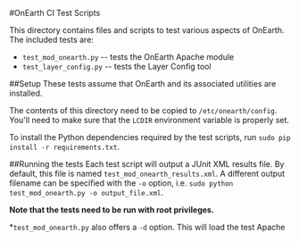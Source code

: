#OnEarth CI Test Scripts

This directory contains files and scripts to test various aspects of OnEarth. The included tests are:


* `test_mod_onearth.py` -- tests the OnEarth Apache module
* `test_layer_config.py` -- tests the Layer Config tool

##Setup
These tests assume that OnEarth and its associated utilities are installed.

The contents of this directory need to be copied to `/etc/onearth/config`. You'll need to make sure that the `LCDIR` environment variable is properly set.

To install the Python dependencies required by the test scripts, run `sudo pip install -r requirements.txt`.

##Running the tests
Each test script will output a JUnit XML results file. By default, this file is named `test_mod_onearth_results.xml`. A different output filename can be specified with the `-o` option, i.e. `sudo python test_mod_onearth.py -o output_file.xml`.

**Note that the tests need to be run with root privileges.**

*`test_mod_onearth.py` also offers a `-d` option. This will load the test Apache 

